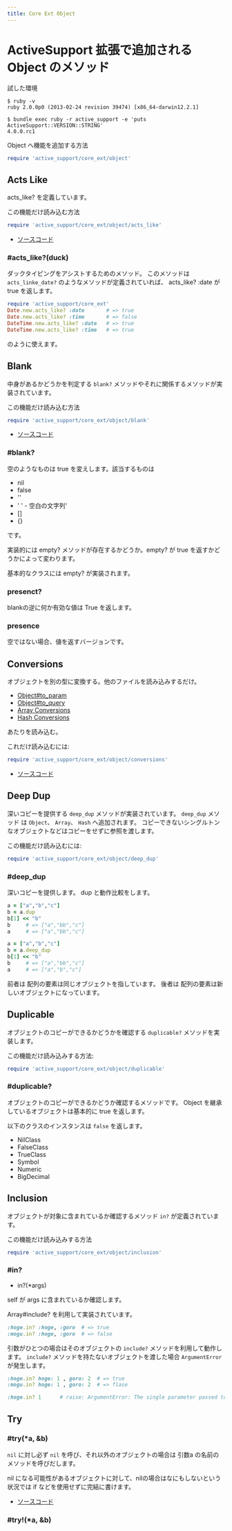 ```yaml
---
title: Core Ext Object
---
```

ActiveSupport 拡張で追加される Object のメソッド
================================================================================


試した環境

```
$ ruby -v
ruby 2.0.0p0 (2013-02-24 revision 39474) [x86_64-darwin12.2.1]
```

```
$ bundle exec ruby -r active_support -e 'puts ActiveSupport::VERSION::STRING'
4.0.0.rc1
```

Object へ機能を追加する方法

```ruby
require 'active_support/core_ext/object'
```

Acts Like
--------------------------------------------------------------------------------

acts_like? を定義しています。

この機能だけ読み込む方法

```ruby
require 'active_support/core_ext/object/acts_like'
```

* [ソースコード](https://github.com/rails/rails/blob/v4.0.0.rc1/activesupport/lib/active_support/core_ext/object/acts_like.rb)

### #acts_like?(duck)

ダックタイピングをアシストするためのメソッド。
このメソッドは `acts_linke_date?` のようなメソッドが定義されていれば、
acts_like? :date が true を返します。

```ruby
require 'active_support/core_ext'
Date.new.acts_like? :date       # => true
Date.new.acts_like? :time       # => false
DateTime.new.acts_like? :date   # => true
DateTime.new.acts_like? :time   # => true
```

のように使えます。

Blank
--------------------------------------------------------------------------------

中身があるかどうかを判定する `blank?` メソッドやそれに関係するメソッドが実装されています。

この機能だけ読み込む方法

```ruby
require 'active_support/core_ext/object/blank'
```

* [ソースコード](https://github.com/rails/rails/blob/v4.0.0.rc1/activesupport/lib/active_support/core_ext/object/blank.rb)

### #blank?

空のようなものは true を変えします。該当するものは

* nil
* false
* ''
* ' ' -     空白の文字列'
* []
* {}

です。

実装的には empty? メソッドが存在するかどうか。empty? が true を返すかどうかによって変わります。

基本的なクラスには empty? が実装されます。

### presenct?

blankの逆に何か有効な値は True を返します。

### presence

空ではない場合、値を返すバージョンです。

Conversions
--------------------------------------------------------------------------------

オブジェクトを別の型に変換する。他のファイルを読み込みするだけ。

* [Object#to_param](#to_param)
* [Object#to_query](#to_query)
* [Array Conversions](/active_support/core_ext/array/conversions)
* [Hash Conversions](/active_support/core_Ext/hash/conversions)

あたりを読み込む。

これだけ読み込むには:

```ruby
require 'active_support/core_ext/object/conversions'
```

* [ソースコード](https://github.com/rails/rails/blob/v4.0.0.rc1/activesupport/lib/active_support/core_ext/object/conversions.rb)

Deep Dup
--------------------------------------------------------------------------------

深いコピーを提供する `deep_dup` メソッドが実装されています。
`deep_dup` メソッド は `Object`、 `Array`、 `Hash` へ追加されます。
コピーできないシングルトンなオブジェクトなどはコピーをせずに参照を渡します。

この機能だけ読み込むには:

```ruby
require 'active_support/core_ext/object/deep_dup'
```

### #deep_dup

深いコピーを提供します。
dup と動作比較をします。

```ruby
a = ["a","b","c"]
b = a.dup
b[1] << "b"
b     # => ["a","bb","c"]
a     # => ["a","bb","c"]

a = ["a","b","c"]
b = a.deep_dup
b[1] << "b"
b     # => ["a","bb","c"]
a     # => ["a","b","c"]
```

前者は 配列の要素は同じオブジェクトを指しています。
後者は 配列の要素は新しいオブジェクトになっています。

Duplicable
--------------------------------------------------------------------------------

オブジェクトのコピーができるかどうかを確認する `duplicable?` メソッドを実装します。

この機能だけ読み込みする方法:

```ruby
require 'active_support/core_ext/object/duplicable'
```

### #duplicable?

オブジェクトのコピーができるかどうか確認するメソッドです。
Object を継承しているオブジェクトは基本的に true を返します。

以下のクラスのインスタンスは `false` を返します。

* NilClass
* FalseClass
* TrueClass
* Symbol
* Numeric
* BigDecimal

Inclusion
--------------------------------------------------------------------------------

オブジェクトが対象に含まれているか確認するメソッド `in?` が定義されています。

この機能だけ読み込みする方法

```ruby
require 'active_support/core_ext/object/inclusion'
```

### #in?

* in?(*args)

self が args に含まれているか確認します。

Array#include? を利用して実装されています。

```ruby
:hoge.in? :hoge, :goro  # => true
:mogu.in? :hoge, :goro  # => false
```

引数がひとつの場合はそのオブジェクトの `include?` メソッドを利用して動作します。
`include?`  メソッドを持たないオブジェクトを渡した場合 `ArgumentError` が発生します。

```ruby
:hoge.in? hoge: 1 , goro: 2  # => true
:mogu.in? hoge: 1 , goro: 2  # => flase

:hoge.in? 1      # raise: ArgumentError: The single parameter passed to #in? must respond to #include?
```

Try
--------------------------------------------------------------------------------

### #try(*a, &b)

`nil` に対し必ず `nil` を呼び、それ以外のオブジェクトの場合は 引数a の名前のメソッドを呼びだします。

nil になる可能性があるオブジェクトに対して、nilの場合はなにもしないという状況では if などを使用せずに完結に書けます。

* [ソースコード](https://github.com/rails/rails/blob/v4.0.0.rc1/activesupport/lib/active_support/core_ext/object/try.rb#L2-L47)

### #try!(*a, &b)
